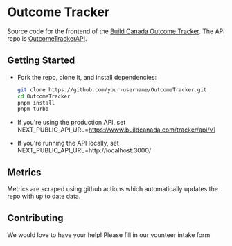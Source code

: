 # Outcome Tracker

Source code for the frontend of the [Build Canada Outcome Tracker](https://www.buildcanada.com/tracker). The API repo is [OutcomeTrackerAPI](https://github.com/BuildCanada/OutcomeTrackerAPI).

## Getting Started

- Fork the repo, clone it, and install dependencies:
  ```bash
  git clone https://github.com/your-username/OutcomeTracker.git
  cd OutcomeTracker
  pnpm install
  pnpm turbo
  ```

- If you're using the production API, set NEXT_PUBLIC_API_URL=https://www.buildcanada.com/tracker/api/v1
- If you're running the API locally, set NEXT_PUBLIC_API_URL=http://localhost:3000/

## Metrics

Metrics are scraped using github actions which automatically updates the repo with up to date data. 

## Contributing

We would love to have your help! Please fill in our vounteer intake form 
